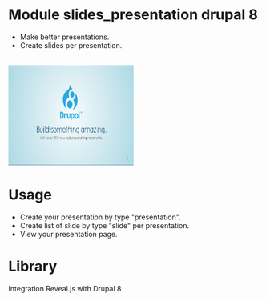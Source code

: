 # Module slides_presentation drupal 8

<ul>
<li>Make better presentations.</li> 
<li>Create slides per presentation.</li>
</ul>
</br>
<img src="https://raw.githubusercontent.com/Marouandev/slides_presentation/master/css/img/slides_presentation.png" width="250" height="200"/>

# Usage
<ul>
<li>Create your presentation by type "presentation".</li>
<li>Create list of slide by type "slide" per presentation.</li>
<li>View your presentation page.</li>
</ul>


# Library
Integration Reveal.js with Drupal 8
